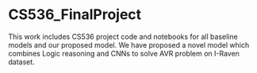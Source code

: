 # CS536_FinalProject
This work includes CS536 project code and notebooks for all baseline models and our proposed model.
We have proposed a novel model which combines Logic reasoning and CNNs to solve AVR problem on I-Raven dataset.
